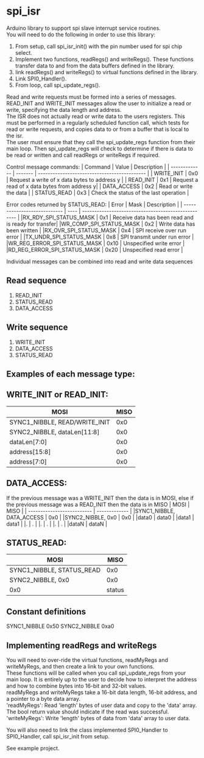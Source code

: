 # spi_isr
Arduino library to support spi slave interrupt service routines.  
You will need to do the following in order to use this library:  
1. From setup, call spi_isr_init() with the pin number used for spi chip select.
2. Implement two functions, readRegs() and writeRegs(). These functions transfer data to and from the data buffers defined in the library. 
3. link readRegs() and writeRegs() to virtual functions defined in the library.
4. Link SPI0_Handler().
5. From loop, call spi_update_regs().

Read and write requests must be formed into a series of messages.  
READ_INIT and WRITE_INIT messages allow the user to initialize a read or write, specifying the data length and address.  
The ISR does not actually read or write data to the users registers. This must be performed in a regularly 
scheduled function call, which tests for read or write requests, and copies data to or from a buffer that is
local to the isr.  
The user must ensure that they call the spi_update_regs function from their main loop. 
Then spi_update_regs will check to determine if there is data to be 
read or written and call readRegs or writeRegs if required.

Control message commands:
| Command       |  Value  | Description                                  |
| ------------- | ------- | -------------------------------------------- |
| WRITE_INIT    | 0x0     | Request a write of x data bytes to address y |
| READ_INIT     | 0x1     | Request a read of x data bytes from address y|
| DATA_ACCESS   | 0x2     | Read or write the data                       |
| STATUS_READ   | 0x3     | Check the status of the last operation       |

Error codes returned by STATUS_READ:
|        Error                 | Mask |        Description                                  |
| ---------------------------- | ---- | --------------------------------------------------- |
|RX_RDY_SPI_STATUS_MASK        | 0x1  | Receive data has been read and is ready for transfer|
|WR_COMP_SPI_STATUS_MASK       | 0x2  | Write data has been written                         |
|RX_OVR_SPI_STATUS_MASK        | 0x4  | SPI receive over run error                          | 
|TX_UNDR_SPI_STATUS_MASK       | 0x8  | SPI transmit under run error                        |
|WR_REG_ERROR_SPI_STATUS_MASK  | 0x10 | Unspecified write error                             |
|RD_REG_ERROR_SPI_STATUS_MASK  | 0x20 | Unspecified read error                              |

Individual messages can be combined into read and write data sequences
## Read sequence
1. READ_INIT
2. STATUS_READ
3. DATA_ACCESS
## Write sequence
1. WRITE_INIT
2. DATA_ACCESS
3. STATUS_READ

## Examples of each message type:  
## WRITE_INIT or READ_INIT: 
|           MOSI               |     MISO      |
| ---------------------------- | ------------- |
|SYNC1_NIBBLE, READ/WRITE_INIT | 0x0           |
|SYNC2_NIBBLE, dataLen[11:8]   | 0x0           |
|dataLen[7:0]                  | 0x0           |
|address[15:8]                 | 0x0           |
|address[7:0]                  | 0x0           |

## DATA_ACCESS:
If the previous message was a WRITE_INIT then the data is in MOSI,
else if the previous message was a READ_INIT then the data is in MISO
|           MOSI             |     MISO      |
| -------------------------- | ------------- |
|SYNC1_NIBBLE, DATA_ACCESS   | 0x0           |
|SYNC2_NIBBLE, 0x0           | 0x0           |
|data0                       | data0         |
|data1                       | data1         |
|.                           | .             |
|.                           | .             |
|.                           | .             |
|dataN                       | dataN         |

## STATUS_READ:    
|           MOSI             |     MISO      |
| -------------------------- | ------------- |
|SYNC1_NIBBLE, STATUS_READ   | 0x0           |
|SYNC2_NIBBLE, 0x0           | 0x0           |
|0x0                         | status        |

## Constant definitions
SYNC1_NIBBLE 0x50
SYNC2_NIBBLE 0xa0

## Implementing readRegs and writeRegs
You will need to over-ride the virtual functions, readMyRegs and writeMyRegs, and
then create a link to your own functions.  
These functions will be called when you call spi_update_regs from your main loop.
It is entirely up to the user to decide how to interpret the address and how to combine bytes into
16-bit and 32-bit values.  
readMyRegs and writeMyRegs take a 16-bit data length, 16-bit address, and a pointer to a byte data array.  
'readMyRegs':  Read 'length' bytes of user data and copy to the 'data' array. The bool return
value should indicate if the read was successful.  
'writeMyRegs': Write 'length' bytes of data from 'data' array to user data.

You will also need to link the class implemented SPI0_Handler to SPI0_Handler, call spi_isr_init from
setup.

See example project.
